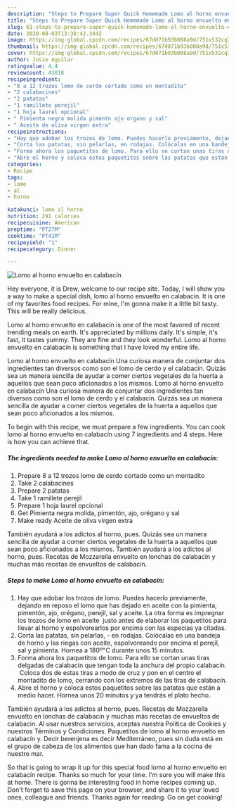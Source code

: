 ```yaml
---
description: "Steps to Prepare Super Quick Homemade Lomo al horno envuelto en calabacín"
title: "Steps to Prepare Super Quick Homemade Lomo al horno envuelto en calabacín"
slug: 61-steps-to-prepare-super-quick-homemade-lomo-al-horno-envuelto-en-calabacin
date: 2020-08-03T13:38:42.344Z
image: https://img-global.cpcdn.com/recipes/67d071b93b008a9d/751x532cq70/lomo-al-horno-envuelto-en-calabacin-foto-principal.jpg
thumbnail: https://img-global.cpcdn.com/recipes/67d071b93b008a9d/751x532cq70/lomo-al-horno-envuelto-en-calabacin-foto-principal.jpg
cover: https://img-global.cpcdn.com/recipes/67d071b93b008a9d/751x532cq70/lomo-al-horno-envuelto-en-calabacin-foto-principal.jpg
author: Josie Aguilar
ratingvalue: 4.4
reviewcount: 43018
recipeingredient:
- "8 a 12 trozos lomo de cerdo cortado como un montadito"
- "2 calabacines"
- "2 patatas"
- "1 ramillete perejil"
- "1 hoja laurel opcional"
- " Pimienta negra molida pimentn ajo organo y sal"
- " Aceite de oliva virgen extra"
recipeinstructions:
- "Hay que adobar los trozos de lomo. Puedes hacerlo previamente, dejando en reposo el lomo que has dejado en aceite con la pimienta, pimentón, ajo, orégano, perejil, sal y aceite. La otra forma es impregnar los trozos de lomo en aceite  justo antes de elaborar los paquetitos para llevar al horno y espolvorearlos por encima con las especias ya citadas."
- "Corta las patatas, sin pelarlas, en rodajas. Colócalas en una bandeja de horno y las riegas con aceite, espolvoreando por encima el perejil, sal y pimienta. Hornea a 180º&#34;C durante unos 15 minutos."
- "Forma ahora los paquetitos de lomo. Para ello se cortan unas tiras delgadas de calabacín que tengan toda la anchura del propio calabacín.  Coloca dos de estas tiras a modo de cruz y pon en el centro el montadito de lomo, cerrando con los extremos de las tiras de calabacín."
- "Abre el horno y coloca estos paquetitos sobre las patatas que están a medio hacer. Hornea unos 20 minutos y ya tendrás el plato hecho."
categories:
- Recipe
tags:
- lomo
- al
- horno

katakunci: lomo al horno 
nutrition: 291 calories
recipecuisine: American
preptime: "PT27M"
cooktime: "PT41M"
recipeyield: "1"
recipecategory: Dinner

---
```



![Lomo al horno envuelto en calabacín](https://img-global.cpcdn.com/recipes/67d071b93b008a9d/751x532cq70/lomo-al-horno-envuelto-en-calabacin-foto-principal.jpg)

Hey everyone, it is Drew, welcome to our recipe site. Today, I will show you a way to make a special dish, lomo al horno envuelto en calabacín. It is one of my favorites food recipes. For mine, I'm gonna make it a little bit tasty. This will be really delicious.

Lomo al horno envuelto en calabacín is one of the most favored of recent trending meals on earth. It's appreciated by millions daily. It's simple, it's fast, it tastes yummy. They are fine and they look wonderful. Lomo al horno envuelto en calabacín is something that I have loved my entire life.

Lomo al horno envuelto en calabacín Una curiosa manera de conjuntar dos ingredientes tan diversos como son el lomo de cerdo y el calabacín. Quizás sea un manera sencilla de ayudar a comer ciertos vegetales de la huerta a aquellos que sean poco aficionados a los mismos. Lomo al horno envuelto en calabacín Una curiosa manera de conjuntar dos ingredientes tan diversos como son el lomo de cerdo y el calabacín. Quizás sea un manera sencilla de ayudar a comer ciertos vegetales de la huerta a aquellos que sean poco aficionados a los mismos.


To begin with this recipe, we must prepare a few ingredients. You can cook lomo al horno envuelto en calabacín using 7 ingredients and 4 steps. Here is how you can achieve that.

<!--inarticleads1-->

##### The ingredients needed to make Lomo al horno envuelto en calabacín:

1. Prepare 8 a 12 trozos lomo de cerdo cortado como un montadito
1. Take 2 calabacines
1. Prepare 2 patatas
1. Take 1 ramillete perejil
1. Prepare 1 hoja laurel opcional
1. Get  Pimienta negra molida, pimentón, ajo, orégano y sal
1. Make ready  Aceite de oliva virgen extra


También ayudará a los adictos al horno, pues. Quizás sea un manera sencilla de ayudar a comer ciertos vegetales de la huerta a aquellos que sean poco aficionados a los mismos. También ayudará a los adictos al horno, pues. Recetas de Mozzarella envuelto en lonchas de calabacín y muchas más recetas de envueltos de calabacin. 

<!--inarticleads2-->

##### Steps to make Lomo al horno envuelto en calabacín:

1. Hay que adobar los trozos de lomo. Puedes hacerlo previamente, dejando en reposo el lomo que has dejado en aceite con la pimienta, pimentón, ajo, orégano, perejil, sal y aceite. La otra forma es impregnar los trozos de lomo en aceite  justo antes de elaborar los paquetitos para llevar al horno y espolvorearlos por encima con las especias ya citadas.
1. Corta las patatas, sin pelarlas, - en rodajas. Colócalas en una bandeja de horno y las riegas con aceite, espolvoreando por encima el perejil, sal y pimienta. Hornea a 180º&#34;C durante unos 15 minutos.
1. Forma ahora los paquetitos de lomo. Para ello se cortan unas tiras delgadas de calabacín que tengan toda la anchura del propio calabacín.  Coloca dos de estas tiras a modo de cruz y pon en el centro el montadito de lomo, cerrando con los extremos de las tiras de calabacín.
1. Abre el horno y coloca estos paquetitos sobre las patatas que están a medio hacer. Hornea unos 20 minutos y ya tendrás el plato hecho.


También ayudará a los adictos al horno, pues. Recetas de Mozzarella envuelto en lonchas de calabacín y muchas más recetas de envueltos de calabacin. Al usar nuestros servicios, aceptas nuestra Política de Cookies y nuestros Términos y Condiciones. Paquetitos de lomo al horno envuelto en calabacín y. Decir berenjena es decir Mediterráneo, pues sin duda está en el grupo de cabeza de los alimentos que han dado fama a la cocina de nuestro mar. 

So that is going to wrap it up for this special food lomo al horno envuelto en calabacín recipe. Thanks so much for your time. I'm sure you will make this at home. There is gonna be interesting food in home recipes coming up. Don't forget to save this page on your browser, and share it to your loved ones, colleague and friends. Thanks again for reading. Go on get cooking!
